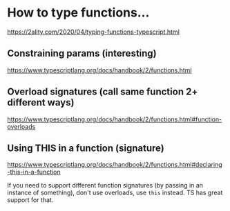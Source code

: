 # How to type functions...

https://2ality.com/2020/04/typing-functions-typescript.html


## Constraining params (interesting)
https://www.typescriptlang.org/docs/handbook/2/functions.html

## Overload signatures (call same function 2+ different ways)
https://www.typescriptlang.org/docs/handbook/2/functions.html#function-overloads


## Using THIS in a function (signature)
https://www.typescriptlang.org/docs/handbook/2/functions.html#declaring-this-in-a-function

If you need to support different function signatures (by passing in an instance of something), don't use overloads, use `this` instead. TS has great support for that.
